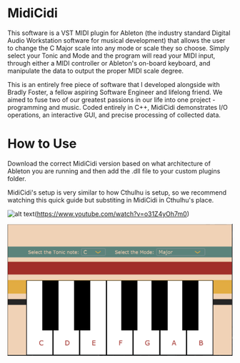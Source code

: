 # MidiCidi

This software is a VST MIDI plugin for Ableton (the industry standard Digital Audio Workstation software for musical development) that allows the user to change the C Major scale into any mode or scale they so choose. Simply select your Tonic and Mode and the program will read your MIDI input, through either a MIDI controller or Ableton&#39;s on-board keyboard, and manipulate the data to output the proper MIDI scale degree.

This is an entirely free piece of software that I developed alongside with Bradly Foster, a fellow aspiring Software Engineer and lifelong friend. We aimed to fuse two of our greatest passions in our life into one project - programming and music. Coded entirely in C++, MidiCidi demonstrates I/O operations, an interactive GUI, and precise processing of collected data.  

# How to Use

Download the correct MidiCidi version based on what architecture of Ableton you are running and then add the .dll file to your custom plugins folder.  

MidiCidi's setup is very similar to how Cthulhu is setup, so we recommend watching this quick guide but substiting in MidiCidi in Cthulhu's place.  

![alt text](https://img.youtube.com/vi/o31Z4yOh7m0/0.jpg)(https://www.youtube.com/watch?v=o31Z4yOh7m0)  



![alt text](https://github.com/krozet/MidiCidi/blob/master/midicidiGUI.PNG)
